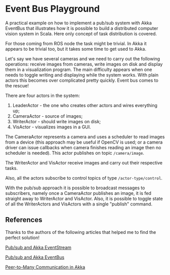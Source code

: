 # Event Bus Playground

A practical example on how to implement a pub/sub system with Akka EventBus that illustrates how it is possible to build a distributed computer vision system in Scala. Here only concept of task distribution is covered.

For those coming from ROS node the task might be trivial. In Akka it appears to be trivial too, but it takes some time to get used to Akka. 

Let's say we have several cameras and we need to carry out the following operations: receive images from cameras, write images on disk and display them in a visualization program. The main difficulty appears when one needs to toggle writing and displaying while the system works. With plain actors this becomes over complicated pretty quickly. Event bus comes to the rescue!

There are four actors in the system: 

1. LeaderActor - the one who creates other actors and  wires everything up; 
2. CameraActor - source of images; 
3. WriterActor - should write images on disk; 
4. VisActor - visualizes images in a GUI.

The CameraActor represents a camera and uses a scheduler to read images from a device (this approach may be useful if OpenCV is used; or a camera driver can issue callbacks when camera finishes reading an image then no scheduler is needed). This actor publishes on topic `/camera/image`.

The WriterActor and VisActor receive images and carry out their respective tasks. 

Also, all the actors subscribe to control topics of type `/actor-type/control`.

With the pub/sub approach it is possible to broadcast messages to subscribers, namely once a CameraActor publishes an image, it is fed straight away to WriterActor and VisActor. Also, it is possible to toggle state of all the WriterActors and VisActors with a single "publish" command.

## References

Thanks to the authors of the following articles that helped me to find the perfect solution!

[Pub/sub and Akka EventStream](https://web.archive.org/web/20150826074648/http:/www.benhowell.net/examples/2014/04/18/scala-and-the-akka-eventstream/)

[Pub/sub and Akka EventBus](https://web.archive.org/web/20150829002005/http:/www.benhowell.net/examples/2014/04/23/scala_and_the_akka_event_bus)

[Peer-to-Many Communication in Akka](https://danielasfregola.com/2015/04/20/peer-to-many-communication-in-akka/)

